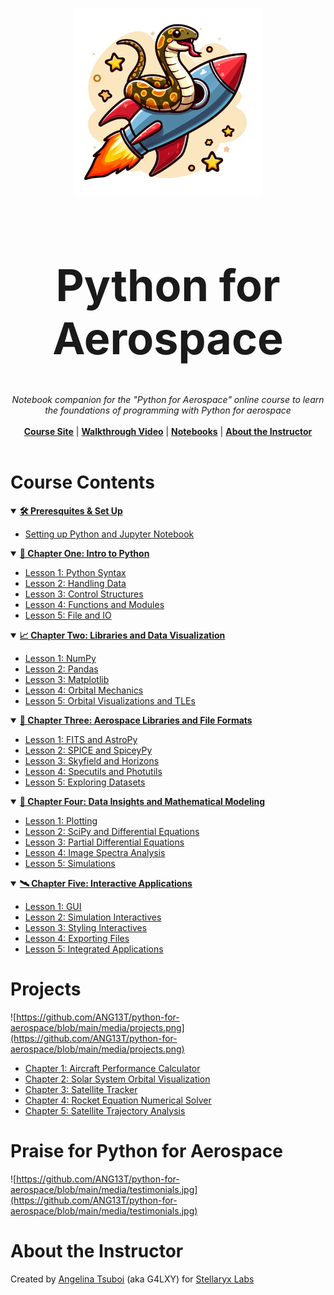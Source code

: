 <p align="center">
  <img width="300" src="https://github.com/ANG13T/python-for-aerospace/blob/main/media/logo.png" alt="Python for Aerospace Logo" />
</p>
<h1 align="center" style="font-size: 70px">Python for Aerospace</h1>
<p align="center">
  <i>Notebook companion for the "Python for Aerospace" online course to learn the foundations of programming with Python for aerospace</i>
   <br/><br/>
  <b><a href="https://pythonforaerospace.com">Course Site</a></b> | <b><a href="https://pythonforaerospace.com">Walkthrough Video</a></b> | <b><a href="#course-contents">Notebooks</a></b> | <b><a href="#about-the-instructor">About the Instructor</a></b>
  <br/><br/>
</p>


# Course Contents

<details open>
<summary><b><u>🛠️ Preresquites & Set Up</u></b></summary>
  
  - [Setting up Python and Jupyter Notebook](https://github.com/ANG13T/python-for-aerospace/tree/main/Chapter%200%20-%20Prerequisites%20and%20Set%20Up)

</details>

<details open>
<summary><b><u>🐍 Chapter One: Intro to Python</u></b></summary>
  
- [Lesson 1: Python Syntax](https://github.com/ANG13T/python-for-aerospace/blob/main/Chapter%201%20-%20Intro%20to%20Python/Lesson_1_Python_Syntax.ipynb)
- [Lesson 2: Handling Data](https://github.com/ANG13T/python-for-aerospace/blob/main/Chapter%201%20-%20Intro%20to%20Python/Lesson_2_Handling_Data.ipynb)
- [Lesson 3: Control Structures](https://github.com/ANG13T/python-for-aerospace/blob/main/Chapter%201%20-%20Intro%20to%20Python/Lesson_3_Control_Structures.ipynb)
- [Lesson 4: Functions and Modules](https://github.com/ANG13T/python-for-aerospace/blob/main/Chapter%201%20-%20Intro%20to%20Python/Lesson_4_Functions_Modules.ipynb)
- [Lesson 5: File and IO](https://github.com/ANG13T/python-for-aerospace/blob/main/Chapter%201%20-%20Intro%20to%20Python/Lesson_5_Files_IO.ipynb)
</details>


<details open>
<summary><b><u>📈 Chapter Two: Libraries and Data Visualization</u></b></summary>
  
- [Lesson 1: NumPy](https://github.com/ANG13T/python-for-aerospace/blob/main/Chapter%202%20-%20Libraries%20and%20Data%20Visualization/Lesson_1_NumPy.ipynb)
- [Lesson 2: Pandas](https://github.com/ANG13T/python-for-aerospace/blob/main/Chapter%202%20-%20Libraries%20and%20Data%20Visualization/Lesson_2_Pandas.ipynb)
- [Lesson 3: Matplotlib](https://github.com/ANG13T/python-for-aerospace/blob/main/Chapter%202%20-%20Libraries%20and%20Data%20Visualization/Lesson_3_Matplotlib.ipynb)
- [Lesson 4: Orbital Mechanics](https://github.com/ANG13T/python-for-aerospace/blob/main/Chapter%202%20-%20Libraries%20and%20Data%20Visualization/Lesson_4_Orbital_Mechanics.ipynb)
- [Lesson 5: Orbital Visualizations and TLEs](https://github.com/ANG13T/python-for-aerospace/blob/main/Chapter%202%20-%20Libraries%20and%20Data%20Visualization/Lesson_5_TLE_Visualization.ipynb)
</details>

<details open>
<summary><b><u>🚀 Chapter Three: Aerospace Libraries and File Formats</u></b></summary>
  
- [Lesson 1: FITS and AstroPy](https://github.com/ANG13T/python-for-aerospace/blob/main/Chapter%203%20-%20Aerospace%20Libraries%20and%20File%20Formats/Lesson_1_FITS_Astropy.ipynb)
- [Lesson 2: SPICE and SpiceyPy](https://github.com/ANG13T/python-for-aerospace/blob/main/Chapter%203%20-%20Aerospace%20Libraries%20and%20File%20Formats/Lesson_2_SPICE_SpiceyPy.ipynb)
- [Lesson 3: Skyfield and Horizons](https://github.com/ANG13T/python-for-aerospace/blob/main/Chapter%203%20-%20Aerospace%20Libraries%20and%20File%20Formats/Lesson_3_Skyfield_Horizons.ipynb)
- [Lesson 4: Specutils and Photutils](https://github.com/ANG13T/python-for-aerospace/blob/main/Chapter%203%20-%20Aerospace%20Libraries%20and%20File%20Formats/Lesson_4_Utils.ipynb)
- [Lesson 5: Exploring Datasets](https://github.com/ANG13T/python-for-aerospace/blob/main/Chapter%203%20-%20Aerospace%20Libraries%20and%20File%20Formats/Lesson_5_Exploring_Datasets.ipynb)
</details>

<details open>
<summary><b><u>🧮 Chapter Four: Data Insights and Mathematical Modeling</u></b></summary>
  
- [Lesson 1: Plotting](https://github.com/ANG13T/python-for-aerospace/blob/main/Chapter%204%20-%20Data%20Insights%20and%20Mathematical%20Modeling/Lesson_1_Plotting.ipynb)
- [Lesson 2: SciPy and Differential Equations](https://github.com/ANG13T/python-for-aerospace/blob/main/Chapter%204%20-%20Data%20Insights%20and%20Mathematical%20Modeling/Lesson_2_SciPy_Differential_Equations.ipynb)
- [Lesson 3: Partial Differential Equations](https://github.com/ANG13T/python-for-aerospace/blob/main/Chapter%204%20-%20Data%20Insights%20and%20Mathematical%20Modeling/Lesson_3_Partial_Differential_Equations.ipynb)
- [Lesson 4: Image Spectra Analysis](https://github.com/ANG13T/python-for-aerospace/blob/main/Chapter%204%20-%20Data%20Insights%20and%20Mathematical%20Modeling/Lesson_4_Image_Spectra_Analysis.ipynb)
- [Lesson 5: Simulations](https://github.com/ANG13T/python-for-aerospace/blob/main/Chapter%204%20-%20Data%20Insights%20and%20Mathematical%20Modeling/Lesson_5_Simulations.ipynb)
</details>

<details open>
<summary><b><u>🛰️ Chapter Five: Interactive Applications</u></b></summary>
  
- [Lesson 1: GUI](https://github.com/ANG13T/python-for-aerospace/blob/main/Chapter%205%20-%20Interactive%20Applications/Lesson_1_GUI.ipynb)
- [Lesson 2: Simulation Interactives](https://github.com/ANG13T/python-for-aerospace/blob/main/Chapter%205%20-%20Interactive%20Applications/Lesson_2_Simulation_Interactives.ipynb)
- [Lesson 3: Styling Interactives](https://github.com/ANG13T/python-for-aerospace/blob/main/Chapter%205%20-%20Interactive%20Applications/Lesson_3_Styling_Interactives.ipynb)
- [Lesson 4: Exporting Files](https://github.com/ANG13T/python-for-aerospace/blob/main/Chapter%205%20-%20Interactive%20Applications/Lesson_4_Exporting_Files.ipynb)
- [Lesson 5: Integrated Applications](https://github.com/ANG13T/python-for-aerospace/blob/main/Chapter%205%20-%20Interactive%20Applications/Lesson_5_Integrated_Applications.ipynb)
</details>

# Projects
![https://github.com/ANG13T/python-for-aerospace/blob/main/media/projects.png](https://github.com/ANG13T/python-for-aerospace/blob/main/media/projects.png)

- [Chapter 1: Aircraft Performance Calculator](https://github.com/ANG13T/python-for-aerospace/tree/main/Chapter%201%20-%20Intro%20to%20Python/Project%20-%20Aircraft%20Performance%20Calculator)
- [Chapter 2: Solar System Orbital Visualization](https://github.com/ANG13T/python-for-aerospace/tree/main/Chapter%202%20-%20Libraries%20and%20Data%20Visualization/Project%20-%20Solar%20System%20Orbital%20Visualization)
- [Chapter 3: Satellite Tracker](https://github.com/ANG13T/python-for-aerospace/tree/main/Chapter%203%20-%20Aerospace%20Libraries%20and%20File%20Formats/Project%20-%20Satellite%20Tracker)
- [Chapter 4: Rocket Equation Numerical Solver](https://github.com/ANG13T/python-for-aerospace/tree/main/Chapter%204%20-%20Data%20Insights%20and%20Mathematical%20Modeling/Project%20-%20Rocket%20Equation%20Numerical%20Solver)
- [Chapter 5:  Satellite Trajectory Analysis](https://github.com/ANG13T/python-for-aerospace/tree/main/Chapter%205%20-%20Interactive%20Applications/Project%20-%20Satellite%20Trajectory%20Analysis%20GUI)

# Praise for Python for Aerospace
![https://github.com/ANG13T/python-for-aerospace/blob/main/media/testimonials.jpg](https://github.com/ANG13T/python-for-aerospace/blob/main/media/testimonials.jpg)

# About the Instructor
Created by [Angelina Tsuboi](https://angelinatsuboi.com) (aka G4LXY) for [Stellaryx Labs](https://stellaryxlabs.com)
